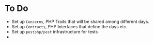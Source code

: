 # To Do

- Set up `Concerns`, PHP Traits that will be shared among different days.
- Set up `Contracts`, PHP Interfaces that define the days etc.
- Set up `pestphp/pest` infrastructure for tests
- 
